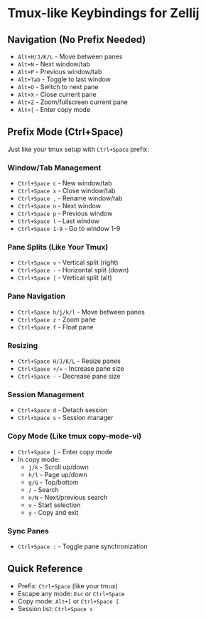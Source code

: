 # Tmux-like Keybindings for Zellij

## Navigation (No Prefix Needed)

- `Alt+H/J/K/L` - Move between panes
- `Alt+N` - Next window/tab
- `Alt+P` - Previous window/tab
- `Alt+Tab` - Toggle to last window
- `Alt+O` - Switch to next pane
- `Alt+X` - Close current pane
- `Alt+Z` - Zoom/fullscreen current pane
- `Alt+[` - Enter copy mode

## Prefix Mode (Ctrl+Space)

Just like your tmux setup with `Ctrl+Space` prefix:

### Window/Tab Management

- `Ctrl+Space c` - New window/tab
- `Ctrl+Space x` - Close window/tab
- `Ctrl+Space ,` - Rename window/tab
- `Ctrl+Space n` - Next window
- `Ctrl+Space p` - Previous window
- `Ctrl+Space l` - Last window
- `Ctrl+Space 1-9` - Go to window 1-9

### Pane Splits (Like Your Tmux)

- `Ctrl+Space v` - Vertical split (right)
- `Ctrl+Space -` - Horizontal split (down)
- `Ctrl+Space |` - Vertical split (alt)

### Pane Navigation

- `Ctrl+Space h/j/k/l` - Move between panes
- `Ctrl+Space z` - Zoom pane
- `Ctrl+Space f` - Float pane

### Resizing

- `Ctrl+Space H/J/K/L` - Resize panes
- `Ctrl+Space +/=` - Increase pane size
- `Ctrl+Space -` - Decrease pane size

### Session Management

- `Ctrl+Space d` - Detach session
- `Ctrl+Space s` - Session manager

### Copy Mode (Like tmux copy-mode-vi)

- `Ctrl+Space [` - Enter copy mode
- In copy mode:
  - `j/k` - Scroll up/down
  - `h/l` - Page up/down
  - `g/G` - Top/bottom
  - `/` - Search
  - `n/N` - Next/previous search
  - `v` - Start selection
  - `y` - Copy and exit

### Sync Panes

- `Ctrl+Space :` - Toggle pane synchronization

## Quick Reference

- Prefix: `Ctrl+Space` (like your tmux)
- Escape any mode: `Esc` or `Ctrl+Space`
- Copy mode: `Alt+[` or `Ctrl+Space [`
- Session list: `Ctrl+Space s`

